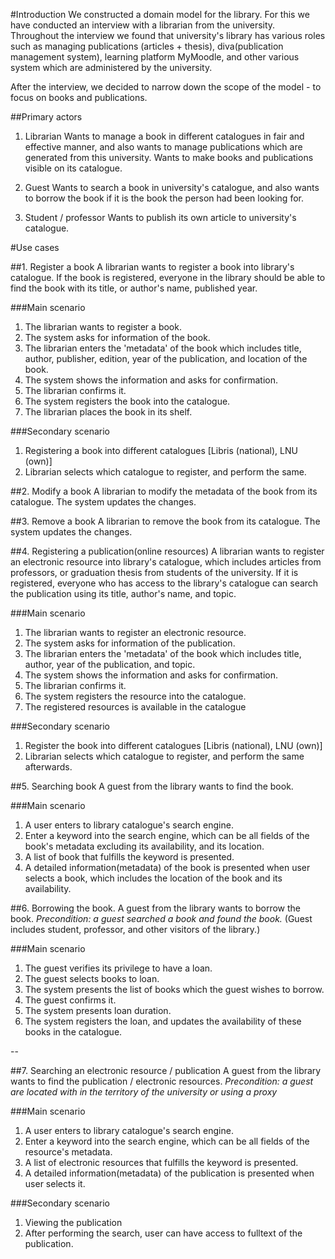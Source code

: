 #Introduction
We constructed a domain model for the library. For this we have conducted an interview with a librarian from the university.
Throughout the interview we found that university's library has various roles such as managing publications (articles + thesis),
diva(publication management system), learning platform MyMoodle, and other various system which are administered by the university.

After the interview, we decided to narrow down the scope of the model - to focus on books and publications.

##Primary actors
1. Librarian
Wants to manage a book in different catalogues in fair and effective manner,
and also wants to manage publications which are generated from this university.
Wants to make books and publications visible on its catalogue.

2. Guest
Wants to search a book in university's catalogue, and also wants to borrow the book if it is the book the person had been looking for.

3. Student / professor
Wants to publish its own article to university's catalogue.


#Use cases

##1. Register a book
A librarian wants to register a book into library's catalogue.
If the book is registered, everyone in the library should be able to find the book with its title, or author's name, published year.

###Main scenario
1. The librarian wants to register a book.
2. The system asks for information of the book.
3. The librarian enters the 'metadata' of the book which includes title, author, publisher, edition, year of the publication,
and location of the book.
4. The system shows the information and asks for confirmation.
5. The librarian confirms it.
6. The system registers the book into the catalogue.
7. The librarian places the book in its shelf.

###Secondary scenario
1. Registering a book into different catalogues [Libris (national), LNU (own)]
2. Librarian selects which catalogue to register, and perform the same.


##2. Modify a book
A librarian to modify the metadata of the book from its catalogue. The system updates the changes.

##3. Remove a book
A librarian to remove the book from its catalogue. The system updates the changes.

##4. Registering a publication(online resources)
A librarian wants to register an electronic resource into library's catalogue, which includes articles from professors,
or graduation thesis from students of the university.
If it is registered, everyone who has access to the library's catalogue can search the publication
using its title, author's name, and topic.


###Main scenario
1. The librarian wants to register an electronic resource.
2. The system asks for information of the publication.
3. The librarian enters the 'metadata' of the book which includes title, author, year of the publication, and topic.
4. The system shows the information and asks for confirmation.
5. The librarian confirms it.
6. The system registers the resource into the catalogue.
7. The registered resources is available in the catalogue

###Secondary scenario
1. Register the book into different catalogues [Libris (national), LNU (own)]
2. Librarian selects which catalogue to register, and perform the same afterwards.


##5. Searching book
A guest from the library wants to find the book.

###Main scenario
1. A user enters to library catalogue's search engine.
2. Enter a keyword into the search engine, which can be all fields of the book's metadata excluding its availability, and its location.
3. A list of book that fulfills the keyword is presented.
4. A detailed information(metadata) of the book is presented when user selects a book,
which includes the location of the book and its availability.


##6. Borrowing the book.
A guest from the library wants to borrow the book.
_Precondition: a guest searched a book and found the book._
(Guest includes student, professor, and other visitors of the library.)

###Main scenario

1. The guest verifies its privilege to have a loan.
2. The guest selects books to loan.
3. The system presents the list of books which the guest wishes to borrow.
4. The guest confirms it.
5. The system presents loan duration.
6. The system registers the loan, and updates the availability of these books in the catalogue.

--

##7. Searching an electronic resource / publication
A guest from the library wants to find the publication / electronic resources.
_Precondition: a guest are located with in the territory of the university or using a proxy_

###Main scenario
1. A user enters to library catalogue's search engine.
2. Enter a keyword into the search engine, which can be all fields of the resource's metadata.
3. A list of electronic resources that fulfills the keyword is presented.
4. A detailed information(metadata) of the publication is presented when user selects it.

###Secondary scenario
  1. Viewing the publication
  2. After performing the search, user can have access to fulltext of the publication.
